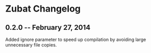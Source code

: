 # Zubat Changelog

## 0.2.0 -- February 27, 2014

Added ignore parameter to speed up compilation by avoiding large unnecessary file copies.